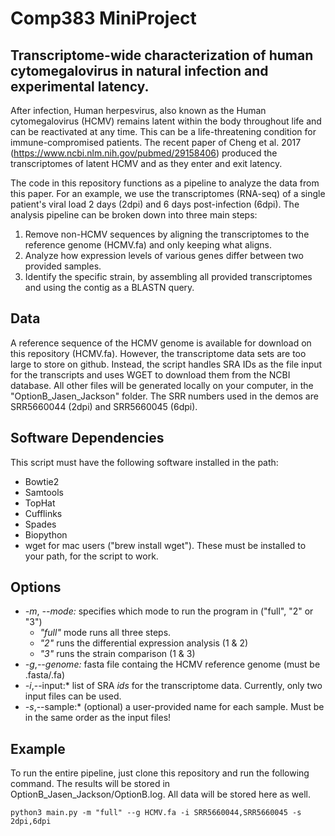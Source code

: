 # Comp383 MiniProject
## Transcriptome-wide characterization of human cytomegalovirus in natural infection and experimental latency.

After infection, Human herpesvirus, also known as the Human cytomegalovirus (HCMV) remains latent within the body throughout life and can be reactivated at any time. This can be a life-threatening condition for immune-compromised patients. The recent paper of Cheng et al. 2017 (https://www.ncbi.nlm.nih.gov/pubmed/29158406) produced the transcriptomes of latent HCMV and as they enter and exit latency. 

The code in this repository functions as a pipeline to analyze the data from this paper. For an example, we use the transcriptomes (RNA-seq) of a single patient's viral load 2 days (2dpi) and 6 days post-infection (6dpi). The analysis pipeline can be broken down into three main steps:
1. Remove non-HCMV sequences by aligning the transcriptomes to the reference genome (HCMV.fa) and only keeping what aligns.
2. Analyze how expression levels of various genes differ between two provided samples.
3. Identify the specific strain, by assembling all provided transcriptomes and using the contig as a BLASTN query.  

## Data
A reference sequence of the HCMV genome is available for download on this repository (HCMV.fa). However, the transcriptome data sets are too large to store on github. Instead, the script handles SRA IDs as the file input for the transcripts and uses WGET to download them from the NCBI database. All other files will be generated locally on your computer, in the "OptionB_Jasen_Jackson" folder. The SRR numbers used in the demos are SRR5660044 (2dpi) and SRR5660045 (6dpi).

## Software Dependencies
This script must have the following software installed in the path: 
* Bowtie2
* Samtools
* TopHat
* Cufflinks 
* Spades
* Biopython
* wget for mac users ("brew install wget").
These must be installed to your path, for the script to work.

## Options
* *-m*, *--mode:* specifies which mode to run the program in ("full", "2" or "3")
  * *"full"* mode runs all three steps. 
  * *"2"* runs the differential expression analysis (1 & 2)
  * *"3"* runs the strain comparison (1 & 3)
*  *-g*,*--genome:* fasta file containg the HCMV reference genome (must be .fasta/.fa)
*  *-i*,--input:* list of SRA *ids* for the transcriptome data. Currently, only two input files can be used.  
*  *-s*,--sample:* (optional) a user-provided name for each sample. Must be in the same order as the input files! 

## Example

To run the entire pipeline, just clone this repository and run the following command. The results will be stored in OptionB_Jasen_Jackson/OptionB.log. All data will be stored here as well.

    python3 main.py -m "full" --g HCMV.fa -i SRR5660044,SRR5660045 -s 2dpi,6dpi
    
 









